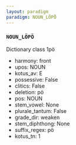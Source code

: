 ```yaml
---
layout: paradigm
paradigm: NOUN_LÖPÖ
---
```

### ` NOUN_LÖPÖ `

Dictionary class 1pö
* harmony: front
* upos: NOUN
* kotus_av: E
* possessive: False
* clitics: False
* deletion: pö
* pos: NOUN
* stem_vowel: None
* plurale_tantum: False
* grade_dir: weaken
* stem_diphthong: None
* suffix_regex: pö
* kotus_tn: 1
